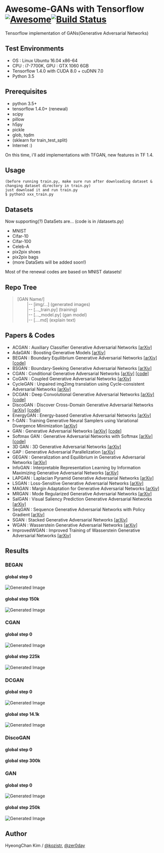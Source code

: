# Awesome-GANs with Tensorflow [![Awesome](https://cdn.rawgit.com/sindresorhus/awesome/d7305f38d29fed78fa85652e3a63e154dd8e8829/media/badge.svg)](https://github.com/sindresorhus/awesome)[![Build Status](https://travis-ci.org/dwyl/esta.svg?branch=master)](https://travis-ci.org/)
Tensorflow implementation of GANs(Generative Adversarial Networks)

## Test Environments
* OS : Linux Ubuntu 16.04 x86-64
* CPU : i7-7700K, GPU : GTX 1060 6GB
* Tensorflow 1.4.0 with CUDA 8.0 + cuDNN 7.0
* Python 3.5

## Prerequisites
* python 3.5+
* tensorflow 1.4.0+ (renewal)
* scipy
* pillow
* h5py
* pickle
* glob, tqdm
* (sklearn for train_test_split)
* Internet :)

On this time, i'll add implementations with TFGAN, new features in TF 1.4.

## Usage
    (before running train.py, make sure run after downloading dataset & changing dataset directory in train.py)
    just download it and run train.py
    $ python3 xxx_train.py

## Datasets
Now supporting(?) DataSets are... (code is in /datasets.py)
* MNIST
* Cifar-10
* Cifar-100
* Celeb-A
* pix2pix shoes
* pix2pix bags
* (more DataSets will be added soon!)

Most of the renewal codes are based on MNIST datasets!

## Repo Tree
> [GAN Name/] <br/>
> &nbsp;&nbsp;&nbsp;&nbsp;&nbsp;&nbsp;&nbsp; |-- [img/...] (generated images) <br/>
> &nbsp;&nbsp;&nbsp;&nbsp;&nbsp;&nbsp;&nbsp; |-- [..._train.py] (training) <br/>
> &nbsp;&nbsp;&nbsp;&nbsp;&nbsp;&nbsp;&nbsp; |-- [..._model.py] (gan model) <br/>
> &nbsp;&nbsp;&nbsp;&nbsp;&nbsp;&nbsp;&nbsp; |-- [....md] (explain text) <br/>

## Papers & Codes
* ACGAN        : Auxiliary Classifier Generative Adversarial Networks [[arXiv]](https://arxiv.org/abs/1610.09585)
* AdaGAN       : Boosting Generative Models [[arXiv]](https://arxiv.org/abs/1701.02386)
* BEGAN        : Boundary Equilibrium Generative Adversarial Networks [[arXiv]](https://arxiv.org/abs/1703.10717) [[code]](https://github.com/kozistr/Awesome-GANs/blob/master/BEGAN/began.py)
* BSGAN        : Boundary-Seeking Generative Adversarial Networks [[arXiv]](https://arxiv.org/abs/1702.08431)
* CGAN         : Conditional Generative Adversarial Networks [[arXiv]](https://arxiv.org/abs/1411.1784) [[code]](https://github.com/kozistr/Awesome-GANs/blob/master/CGAN/cgan.py)
* CoGAN        : Coupled Generative Adversarial Networks [[arXiv]](https://arxiv.org/abs/1606.07536)
* CycleGAN     : Unpaired img2img translation using Cycle-consistent Adversarial Networks [[arXiv]](https://arxiv.org/pdf/1703.10593.pdf)
* DCGAN        : Deep Convolutional Generative Adversarial Networks [[arXiv]](https://arxiv.org/abs/1511.06434) [[code]](https://github.com/kozistr/Awesome-GANs/blob/master/DCGAN/dcgan.py)
* DiscoGAN     : Discover Cross-Domain Generative Adversarial Networks [[arXiv]](https://arxiv.org/abs/1703.05192) [[code]](https://github.com/kozistr/Awesome-GANs/blob/master/DiscoGAN/discogan.py)
* EnergyGAN    : Energy-based Generative Adversarial Networks [[arXiv]](https://arxiv.org/abs/1609.03126)
* f-GAN        : Training Generative Neural Samplers using Variational Divergence Minimization [[arXiv]](https://arxiv.org/abs/1606.00709)
* GAN          : Generative Adversarial Networks [[arXiv]](https://arxiv.org/abs/1406.2661) [[code]](https://github.com/kozistr/Awesome-GANs/blob/master/GAN/gan.py)
* Softmax GAN  : Generative Adversarial Networks with Softmax [[arXiv]](https://arxiv.org/pdf/1704.06191.pdf) [[code]](https://github.com/kozistr/Awesome-GANs/blob/master/GAN/gan.py)
* 3D GAN       : 3D Generative Adversarial Networks [[arXiv]](http://3dgan.csail.mit.edu/)
* GAP          : Generative Adversarial Parallelization [[arXiv]](https://arxiv.org/abs/1612.04021)
* GEGAN        : Generalization and Equilibrium in Generative Adversarial Networks [[arXiv]](https://arxiv.org/abs/1703.00573)
* InfoGAN      : Interpretable Representation Learning by Information Maximizing Generative Adversarial Networks [[arXiv]](https://arxiv.org/abs/1606.03657)
* LAPGAN       : Laplacian Pyramid Generative Adversarial Networks [[arXiv]](https://arxiv.org/abs/1506.05751)
* LSGAN        : Loss-Sensitive Generative Adversarial Networks [[arXiv]](https://arxiv.org/abs/1701.06264)
* MAGAN        : Margin Adaptation for Generative Adversarial Networks [[arXiv]](https://arxiv.org/abs/1704.03817)
* MRGAN        : Mode Regularized Generative Adversarial Networks [[arXiv]](https://arxiv.org/abs/1612.02136)
* SalGAN       : Visual Saliency Prediction Generative Adversarial Networks [[arXiv]](https://arxiv.org/abs/1701.01081)
* SeqGAN       : Sequence Generative Adversarial Networks with Policy Gradient [[arXiv]](https://arxiv.org/abs/1609.05473)
* SGAN         : Stacked Generative Adversarial Networks [[arXiv]](https://arxiv.org/abs/1612.04357)
* WGAN         : Wasserstein Generative Adversarial Networks [[arXiv]](https://arxiv.org/abs/1701.07875)
* ImprovedWGAN : Improved Training of Wasserstein Generative Adversarial Networks [[arXiv]](https://arxiv.org/abs/1704.00028)

## Results
### BEGAN
#### global step 0
![Generated Image](https://github.com/kozistr/Awesome-GANs/blob/master/BEGAN/gen_img/train_0_0.png)
#### global step 150k
![Generated Image](https://github.com/kozistr/Awesome-GANs/blob/master/BEGAN/gen_img/train_0_0.png)

### CGAN
#### global step 0
![Generated Image](https://github.com/kozistr/Awesome-GANs/blob/master/CGAN/gen_img/train_00000000.png)
#### global step 225k
![Generated Image](https://github.com/kozistr/Awesome-GANs/blob/master/CGAN/gen_img/train_00225000.png)

### DCGAN
#### global step 0
![Generated Image](https://github.com/kozistr/Awesome-GANs/blob/master/DCGAN/gen_img/train_0_0.png)
#### global step 14.1k
![Generated Image](https://github.com/kozistr/Awesome-GANs/blob/master/DCGAN/gen_img/train_199_140250.png)

### DiscoGAN
#### global step 0

#### global step 300k


### GAN
#### global step 0
![Generated Image](https://github.com/kozistr/Awesome-GANs/blob/master/GAN/gen_img/train_00000000.png)
#### global step 250k
![Generated Image](https://github.com/kozistr/Awesome-GANs/blob/master/GAN/gen_img/train_00250000.png)


## Author
HyeongChan Kim / [@kozistr](https://kozistr.github.io), [@zer0day](http://zer0day.tistory.com)
